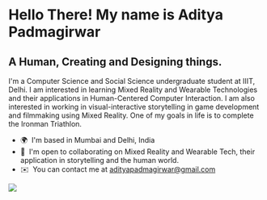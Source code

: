 Hello There! My name is Aditya Padmagirwar
==========================================================================================================================================

A Human, Creating and Designing things.
---------------------------------------

I'm a Computer Science and Social Science undergraduate student at IIIT, Delhi. I am interested in learning Mixed Reality and Wearable Technologies and their applications in Human-Centered Computer Interaction. I am also interested in working in visual-interactive storytelling in game development and filmmaking using Mixed Reality. One of my goals in life is to complete the Ironman Triathlon.

* 🌍  I'm based in Mumbai and Delhi, India
* 🤝  I'm open to collaborating on Mixed Reality and Wearable Tech, their application in storytelling and the human world.
* ✉️  You can contact me at [adityapadmagirwar@gmail.com](mailto:adityapadmagirwar@gmail.com)

<a href="https://www.twitter.com/aadityapadma" target="_blank" rel="noreferrer"><img src="https://img.shields.io/twitter/follow/[aadityapadma]?style=social"/></a>
